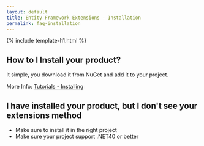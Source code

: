 ```yaml
---
layout: default
title: Entity Framework Extensions - Installation
permalink: faq-installation
---
```


{% include template-h1.html %}

## How to I Install your product?
It simple, you download it from NuGet and add it to your project.

More Info: [Tutorials - Installing](installing)

## I have installed your product, but I don't see your extensions method
- Make sure to install it in the right project
- Make sure your project support .NET40 or better
